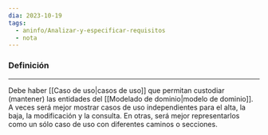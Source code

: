 ```yaml
---
dia: 2023-10-19
tags:
  - aninfo/Analizar-y-especificar-requisitos
  - nota
---
```

### Definición
---
Debe haber [[Caso de uso|casos de uso]] que permitan custodiar (mantener) las entidades del [[Modelado de dominio|modelo de dominio]]. A veces será mejor mostrar casos de uso independientes para el alta, la baja, la modificación y la consulta. En otras, será mejor representarlos como un sólo caso de uso con diferentes caminos o secciones.